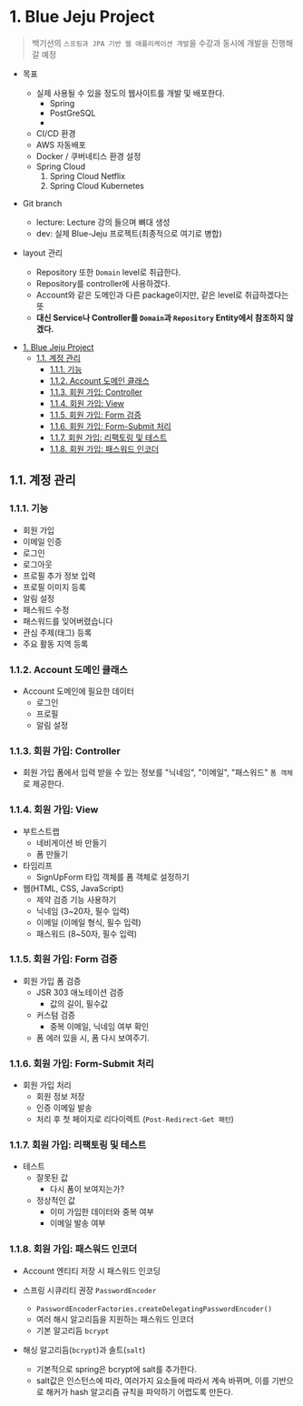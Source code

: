 # 1. Blue Jeju Project
> 백기선의 `스프링과 JPA 기반 웹 애플리케이션 개발`을 수강과 동시에 개발을 진행해갈 예정

- 목표
    - 실제 사용될 수 있을 정도의 웹사이트를 개발 및 배포한다.
        - Spring
        - PostGreSQL
        - 
    - CI/CD 환경
    - AWS 자동배포
    - Docker / 쿠버네티스 환경 설정
    - Spring Cloud
        1. Spring Cloud Netflix
        2. Spring Cloud Kubernetes
        
- Git branch
    - lecture: Lecture 강의 들으며 뼈대 생성
    - dev: 실제 Blue-Jeju 프로젝트(최종적으로 여기로 병합)

- layout 관리
  - Repository 또한 `Domain` level로 취급한다.
  - Repository를 controller에 사용하겠다.
  - Account와 같은 도메인과 다른 package이지만, 같은 level로 취급하겠다는 뜻
  - **대신 Service나 Controller를 `Domain`과 `Repository` Entity에서 참조하지 않겠다.**

<!-- TOC -->

- [1. Blue Jeju Project](#1-blue-jeju-project)
  - [1.1. 계정 관리](#11-%ea%b3%84%ec%a0%95-%ea%b4%80%eb%a6%ac)
    - [1.1.1. 기능](#111-%ea%b8%b0%eb%8a%a5)
    - [1.1.2. Account 도메인 클래스](#112-account-%eb%8f%84%eb%a9%94%ec%9d%b8-%ed%81%b4%eb%9e%98%ec%8a%a4)
    - [1.1.3. 회원 가입: Controller](#113-%ed%9a%8c%ec%9b%90-%ea%b0%80%ec%9e%85-controller)
    - [1.1.4. 회원 가입: View](#114-%ed%9a%8c%ec%9b%90-%ea%b0%80%ec%9e%85-view)
    - [1.1.5. 회원 가입: Form 검증](#115-%ed%9a%8c%ec%9b%90-%ea%b0%80%ec%9e%85-form-%ea%b2%80%ec%a6%9d)
    - [1.1.6. 회원 가입: Form-Submit 처리](#116-%ed%9a%8c%ec%9b%90-%ea%b0%80%ec%9e%85-form-submit-%ec%b2%98%eb%a6%ac)
    - [1.1.7. 회원 가입: 리팩토링 및 테스트](#117-%ed%9a%8c%ec%9b%90-%ea%b0%80%ec%9e%85-%eb%a6%ac%ed%8c%a9%ed%86%a0%eb%a7%81-%eb%b0%8f-%ed%85%8c%ec%8a%a4%ed%8a%b8)
    - [1.1.8. 회원 가입: 패스워드 인코더](#118-%ed%9a%8c%ec%9b%90-%ea%b0%80%ec%9e%85-%ed%8c%a8%ec%8a%a4%ec%9b%8c%eb%93%9c-%ec%9d%b8%ec%bd%94%eb%8d%94)

<!-- /TOC -->

## 1.1. 계정 관리

### 1.1.1. 기능
- 회원 가입
- 이메일 인증
- 로그인
- 로그아웃
- 프로필 추가 정보 입력
- 프로필 이미지 등록
- 알림 설정
- 패스워드 수정
- 패스워드를 잊어버렸습니다
- 관심 주제(태그) 등록
- 주요 활동 지역 등록


### 1.1.2. Account 도메인 클래스
- Account 도메인에 필요한 데이터
  - 로그인
  - 프로필
  - 알림 설정

### 1.1.3. 회원 가입: Controller
- 회원 가입 폼에서 입력 받을 수 있는 정보를 "닉네임", "이메일", "패스워드" `폼 객체`로 제공한다.


### 1.1.4. 회원 가입: View

- 부트스트랩
  - 네비게이션 바 만들기
  - 폼 만들기
- 타임리프
  - SignUpForm 타입 객체를 폼 객체로 설정하기
- 웹(HTML, CSS, JavaScript)
  - 제약 검증 기능 사용하기
  - 닉네임 (3~20자, 필수 입력)
  - 이메일 (이메일 형식, 필수 입력)
  - 패스워드 (8~50자, 필수 입력)

### 1.1.5. 회원 가입: Form 검증
- 회원 가입 폼 검증
  - JSR 303 애노테이션 검증
    - 값의 길이, 필수값
  - 커스텀 검증
    - 중복 이메일, 닉네임 여부 확인
  - 폼 에러 있을 시, 폼 다시 보여주기.


### 1.1.6. 회원 가입: Form-Submit 처리
- 회원 가입 처리
  - 회원 정보 저장
  - 인증 이메일 발송
  - 처리 후 첫 페이지로 리다이렉트 (`Post-Redirect-Get 패턴`)

### 1.1.7. 회원 가입: 리팩토링 및 테스트

- 테스트
  - 잘못된 값
    -  다시 폼이 보여지는가?
  - 정상적인 값
    - 이미 가입한 데이터와 중복 여부
    - 이메일 발송 여부

### 1.1.8. 회원 가입: 패스워드 인코더

- Account 엔티티 저장 시 패스워드 인코딩

- 스프링 시큐리티 권장 `PasswordEncoder`
  - `PasswordEncoderFactories.createDelegatingPasswordEncoder()`
  - 여러 해시 알고리듬을 지원하는 패스워드 인코더
  - 기본 알고리듬 `bcrypt`

- 해싱 알고리듬(`bcrypt`)과 솔트(`salt`)
  - 기본적으로 spring은 bcrypt에 salt를 추가한다.
  - salt값은 인스턴스에 따라, 여러가지 요소들에 따라서 계속 바뀌며, 이를 기반으로 해커가 hash 알고리즘 규칙을 파악하기 어렵도록 만든다.
